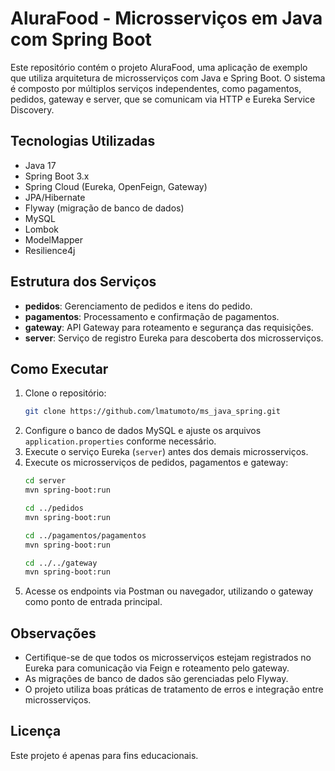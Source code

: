 # AluraFood - Microsserviços em Java com Spring Boot

Este repositório contém o projeto AluraFood, uma aplicação de exemplo que utiliza arquitetura de microsserviços com Java e Spring Boot. O sistema é composto por múltiplos serviços independentes, como pagamentos, pedidos, gateway e server, que se comunicam via HTTP e Eureka Service Discovery.

## Tecnologias Utilizadas

- Java 17
- Spring Boot 3.x
- Spring Cloud (Eureka, OpenFeign, Gateway)
- JPA/Hibernate
- Flyway (migração de banco de dados)
- MySQL
- Lombok
- ModelMapper
- Resilience4j

## Estrutura dos Serviços

- **pedidos**: Gerenciamento de pedidos e itens do pedido.
- **pagamentos**: Processamento e confirmação de pagamentos.
- **gateway**: API Gateway para roteamento e segurança das requisições.
- **server**: Serviço de registro Eureka para descoberta dos microsserviços.

## Como Executar

1. Clone o repositório:
   ```bash
   git clone https://github.com/lmatumoto/ms_java_spring.git
   ```
2. Configure o banco de dados MySQL e ajuste os arquivos `application.properties` conforme necessário.
3. Execute o serviço Eureka (`server`) antes dos demais microsserviços.
4. Execute os microsserviços de pedidos, pagamentos e gateway:
   ```bash
   cd server
   mvn spring-boot:run

   cd ../pedidos
   mvn spring-boot:run

   cd ../pagamentos/pagamentos
   mvn spring-boot:run

   cd ../../gateway
   mvn spring-boot:run
   ```
5. Acesse os endpoints via Postman ou navegador, utilizando o gateway como ponto de entrada principal.

## Observações

- Certifique-se de que todos os microsserviços estejam registrados no Eureka para comunicação via Feign e roteamento pelo gateway.
- As migrações de banco de dados são gerenciadas pelo Flyway.
- O projeto utiliza boas práticas de tratamento de erros e integração entre microsserviços.

## Licença

Este projeto é apenas para fins educacionais.
